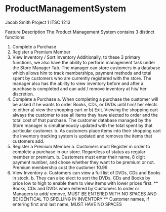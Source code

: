 # ProductManagementSystem

Jacob Smith Project 1
ITSC 1213

Feature Description
The Product Management System contains 3 distinct functions:
1. Complete a Purchase
2. Register a Premium Member
3. View Inventory / Sort Inventory
Additionally, to these 3 primary functions, we also have the ability to perform 
management task under the Store Manager Tab. The manager can store customers in a 
database which allows him to track memberships, payment methods and total spent by 
customers who are currently registered with the store. The manager also has the ability to 
view inventory before and after a purchase is completed and can add / remove inventory 
at his/ her discretion.
1. Complete a Purchase
      a. When completing a purchase the customer will be asked if he wants to order 
Books, CDs, or DVDs until him/ her elects to either a) view the shopping cart 
or b) Exit. Viewing the shopping cart always the customer to see all items 
they have elected to order and the total cost of that purchase. The customer 
database managed by the Store manager is simultaneously updated with the 
total spent by that particular customer.
    b. As customers place items into their shopping cart the inventory tracking 
system is updated and removes the items that customers add. 
2. Register a Premium Member
    a. Customers must Register in order to complete a purchase in our store. 
    Regardless of status as regular member or premium.
    b. Customers must enter their name, 8 digit payment number, and chose whether 
    they want to be premium or not. Premium membership cost the customer 
    10.99.
3. View Inventory
    a. Customers can view a full list of DVDs, CDs and Books in stock.
    b. They can also elect to sort the DVDs, CDs and Books by price low to high to 
enable them to view items with lower prices first.
** Books, CDs and DVDs when entered by Customers to order or Managers to add/ remove, 
MUST BE ENTERED WITH NO SPACES AND BE IDENTICAL TO SPELLING IN 
INVENTORY
** Customer names, if entering first and last name, MUST HAVE NO SPACES
